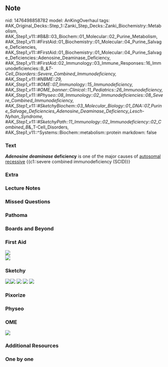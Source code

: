 ## Note
nid: 1476498858782
model: AnKingOverhaul
tags: #AK_Original_Decks::Step_1::Zanki_Step_Decks::Zanki_Biochemistry::Metabolism, #AK_Step1_v11::#B&B::03_Biochem::01_Molecular::02_Purine_Metabolism, #AK_Step1_v11::#FirstAid::01_Biochemistry::01_Molecular::04_Purine_Salvage_Deficiencies, #AK_Step1_v11::#FirstAid::01_Biochemistry::01_Molecular::04_Purine_Salvage_Deficiencies::Adenosine_Deaminase_Deficiency, #AK_Step1_v11::#FirstAid::02_Immunology::03_Immune_Responses::16_Immunodeficiencies::B_&_T-Cell_Disorders::Severe_Combined_Immunodeficiency, #AK_Step1_v11::#NBME::29, #AK_Step1_v11::#OME::07_Immunology::15_Immunodeficiency, #AK_Step1_v11::#OME_banner::Clinical::11_Pediatrics::26_Immunodeficiency, #AK_Step1_v11::#Physeo::08_Immunology::02_Immunodeficiencies::08_Severe_Combined_Immunodeficiency, #AK_Step1_v11::#SketchyBiochem::03_Molecular_Biology::01_DNA::07_Purine_Salvage_Deficiencies_Adenosine_Deaminase_Deficiency_Lesch-Nyhan_Syndrome, #AK_Step1_v11::#SketchyPath::11_Immunology::02_Immunodeficiency::02_Combined_B_&_T-Cell_Disorders, #AK_Step1_v11::^Systems::Biochem::metabolism::protein
markdown: false

### Text
<div>
  <b><i>Adenosine deaminase</i> deficiency</b> is one of the major
  causes of <u>autosomal recessive</u> {{c1::severe combined
  immunodeficiency (SCID)}}
</div>

### Extra


### Lecture Notes


### Missed Questions


### Pathoma


### Boards and Beyond


### First Aid
<div><img src="paste-146617298584116.jpg"></div>
<div><img src="tmps8Agr9.png"></div>

### Sketchy
<img src=
"Screen%20Shot%202020-01-05%20at%2011.56.42%20AM.JPG"><img src=
"Screen%20Shot%202020-01-05%20at%2011.56.56%20AM.JPG"> <img src=
"immunology-2-2-combined-b-t_1566160514431_1566160514431.jpg">
<img src="Screen%20Shot%202021-01-07%20at%2015.29.10.jpg">
<img src="Screen%20Shot%202021-01-07%20at%2015.29.22.jpg">

### Pixorize


### Physeo


### OME
<div class="ome-widget">
  <a href=
  "https://onlinemeded.org/spa/pediatrics/immunodeficiency/acquire?ref=anki">
  <img src="_OME_AnkiFlashcards_Lesson_2.png"></a>
</div>

### Additional Resources


### One by one

